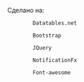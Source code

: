 Сделано на:

            Datatables.net
            
            Bootstrap
            
            JQuery
            
            NotificationFx
            
            Font-awesome
